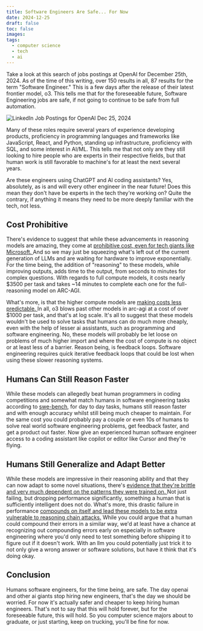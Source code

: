```yaml
---
title: Software Engineers Are Safe... For Now
date: 2024-12-25
draft: false
toc: false
images:
tags:
  - computer science
  - tech
  - ai
---
```

Take a look at this search of jobs postings at OpenAI for December 25th, 2024. As of the time of this writing, over 150 results in all, 87 results for the term "Software Engineer." This is a few days after the release of their latest frontier model, o3. This tells me that for the foreseeable future, Software Engineering jobs are safe, if not going to continue to be safe from full automation.

![LinkedIn Job Postings for OpenAI Dec 25, 2024](/images/linkedin-job-posts-openai.png)

Many of these roles require several years of experience developing products, proficiency in programming languages and frameworks like JavaScript, React, and Python, standing up infrastructure, proficiency with SQL, and some interest in AI/ML. This tells me that not only are they still looking to hire people who are experts in their respective fields, but that human work is still favorable to machine's for at least the next several years.

Are these engineers using ChatGPT and AI coding assistants? Yes, absolutely, as is and will every other engineer in the near future! Does this mean they don't have be experts in the tech they're working on? Quite the contrary, if anything it means they need to be more deeply familiar with the tech, not less.

## Cost Prohibitive

There's evidence to suggest that while these advancements in reasoning models are amazing, they come at [prohibitive cost, even for tech giants like Microsoft. ](https://www.barrons.com/articles/openai-o3-model-cost-chatgpt-microsoft-ca040997) And so we may just be squeezing what's left out of the current generation of LLMs and are waiting for hardware to improve exponentially. For the time being, the addition of "reasoning" to these models, while improving outputs, adds time to the output, from seconds to minutes for complex questions. With regards to full compute models, it costs nearly $3500 per task and takes ~14 minutes to complete each one for the full-reasoning model on ARC-AGI.

What's more, is that the higher compute models are [making costs less predictable. ](https://techcrunch.com/2024/12/23/openais-o3-suggests-ai-models-are-scaling-in-new-ways-but-so-are-the-costs/) In all, o3 blows past other models in arc-agi at a cost of over $1000 per task, and that's at log scale. It's all to suggest that these models wouldn't be used to solve tasks that humans can do much more cheaply, even with the help of lesser ai assistants, such as programming and software engineering. No, these models will probably be let loose on problems of much higher import and where the cost of compute is no object or at least less of a barrier. Reason being, is feedback loops. Software engineering requires quick iterative feedback loops that could be lost when using these slower reasoning systems.

## Humans Can Still Reason Faster

While these models can allegedly beat human programmers in coding competitions and somewhat match humans in software engineering tasks according to [swe-bench](https://www.swebench.com/), for day to day tasks, humans still reason faster and with enough accuracy whilst still being much cheaper to maintain. For the same cost you could probably pay a couple or even 10s of humans to solve real world software engineering problems, get feedback faster, and get a product out faster. Now give an experienced human software engineer access to a coding assistant like copilot or editor like Cursor and they're flying.

## Humans Still Generalize and Adapt Better

While these models are impressive in their reasoning ability and that they can now adapt to some novel situations, there's [evidence that they're brittle and very much dependent on the patterns they were trained on. ](https://machinelearning.apple.com/research/gsm-symbolic) Not just failing, but dropping performance significantly, something a human that is sufficiently intelligent does not do. What's more, this drastic failure in performance [compounds on itself and lead these models to be extra vulnerable to reasoning chain attacks.](https://arxiv.org/html/2412.11934v1) While you could argue that a human could compound their errors in a similar way, we'd at least have a chance at recognizing out compounding errors early on especially in software engineering where you'd only need to test something before shipping it to figure out if it doesn't work. With an llm you could potentially just trick it to not only give a wrong answer or software solutions, but have it think that it's doing okay.

## Conclusion

Humans software engineers, for the time being, are safe. The day openai and other ai giants stop hiring new engineers, that's the day we should be worried. For now it's actually safer and cheaper to keep hiring human engineers. That's not to say that this will hold forever, but for the foreseeable future, this will hold. So you computer science majors about to graduate, or just starting, keep on trucking, you'll be fine for now.
